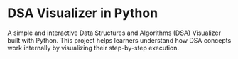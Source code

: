 
# DSA Visualizer in Python

A simple and interactive Data Structures and Algorithms (DSA) Visualizer built with Python. This project helps learners understand how DSA concepts work internally by visualizing their step-by-step execution.
